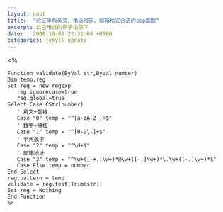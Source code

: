 ```yaml
---
layout: post
title:  "验证半角英文、电话号码、邮箱格式合法的asp函数"
excerpt: 自己用过的例子记录下
date:   2008-10-01 22:31:00 +0800
categories: jekyll update
---   
```

<!--markdown-->    <%
    Function validate(ByVal str,ByVal number)
    Dim temp,reg
    Set reg = new regexp
       reg.ignorecase=true
       reg.global=true
    Select Case CStr(number)
       ' 英文+空格
       Case "0" temp = "^[a-zA-Z ]+$"
       ' 数字+横杠
       Case "1" temp = "^[0-9\-]+$"
       ' 半角数字
       Case "2" temp = "^\d+$"
       ' 邮箱地址
       Case "3" temp = "^\w+([-+.]\w+)*@\w+([-.]\w+)*\.\w+([-.]\w+)*$"
       Case Else temp = number
    End Select
    reg.pattern = temp
    validate = reg.test(Trim(str))
    Set reg = Nothing
    End Function
    %>
